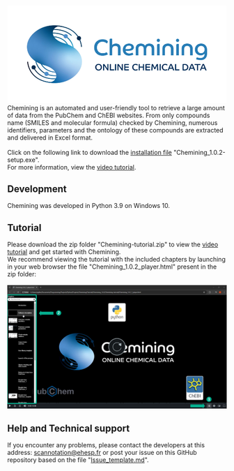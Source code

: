 ![Chemining](Chemining-logo_git.png)
Chemining is an automated and user-friendly tool to retrieve a large amount of data from the PubChem and ChEBI websites. From only compounds name (SMILES and molecular formula) checked by Chemining, numerous identifiers, parameters and the ontology of these compounds are extracted and delivered in Excel format.\
\
Click on the following link to download the [installation file](https://github.com/scannotation/Chemining_software/blob/main/Chemining_1.0.2-setup.exe) "Chemining_1.0.2-setup.exe".\
For more information, view the [video tutorial](https://github.com/scannotation/Chemining_software/blob/main/Chemining-tutorial.zip).

## Development
Chemining was developed in Python 3.9 on Windows 10.

## Tutorial
Please download the zip folder "Chemining-tutorial.zip" to view the [video tutorial](https://github.com/scannotation/Chemining_software/blob/main/Chemining-tutorial.zip) and get started with Chemining.\
We recommend viewing the tutorial with the included chapters by launching in your web browser the file "Chemining_1.0.2_player.html" present in the zip folder:\
\
![tutorial_chapters](Chemining-tutorial_homepage.png)

## Help and Technical support
If you encounter any problems, please contact the developers at this address: scannotation@ehesp.fr or post your issue on this GitHub repository based on the file "[Issue_template.md](https://github.com/scannotation/Chemining_software/blob/main/Issue_template.md)".
